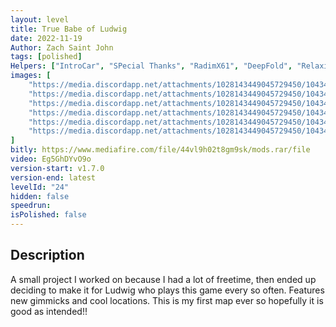 ```yaml
---
layout: level
title: True Babe of Ludwig
date: 2022-11-19
Author: Zach Saint John
tags: [polished]
Helpers: ["IntroCar", "SPecial Thanks", "RadimX61", "DeepFold", "Relaxing Sounds"]
images: [
    "https://media.discordapp.net/attachments/1028143449045729450/1043420142043930644/image.png",
    "https://media.discordapp.net/attachments/1028143449045729450/1043419670172147753/SS1.PNG?width=1206&height=904",
    "https://media.discordapp.net/attachments/1028143449045729450/1043419670532849704/ss2.PNG?width=1206&height=904",
	"https://media.discordapp.net/attachments/1028143449045729450/1043419670822277150/ss3.PNG?width=1203&height=904",
	"https://media.discordapp.net/attachments/1028143449045729450/1043419671111671808/ss4.PNG?width=1196&height=904",
    "https://media.discordapp.net/attachments/1028143449045729450/1043419669840810034/ss5.PNG?width=1208&height=904"
]
bitly: https://www.mediafire.com/file/44vl9h02t8gm9sk/mods.rar/file
video: Eg5GhDYvO9o
version-start: v1.7.0
version-end: latest
levelId: "24"
hidden: false
speedrun: 
isPolished: false
---
```


<!-- more -->

<div class="description">
    <h2>Description</h2>
    <p>A small project I worked on because I had a lot of freetime, then ended up deciding to make it for Ludwig who plays this game every so often. Features new gimmicks and cool locations. This is my first map ever so hopefully it is good as intended!!</p>
</div>
